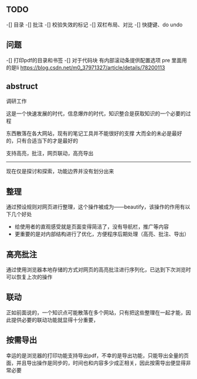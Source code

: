 
## TODO

-[] 目录
-[] 批注
-[] 校验失效的标记
-[] 双栏布局、对比
-[] 快捷键、do undo

## 问题
-[] 打印pdf的目录和书签
-[] 对于代码块 有内部滚动条提供配置选项  pre 里面用的是li https://blog.csdn.net/m0_37971327/article/details/78200113



## abstruct

调研工作

这是一个快速发展的时代，信息爆炸的时代，知识整合是获取知识的一个必要的过程

东西散落在各大网站，现有的笔记工具并不能很好的支撑
大而全的未必是最好的，只有合适当下的才是最好的

支持高亮，批注，网页联动，高亮导出

----------------------------------------------------------------------------

现在仅是探讨和探索，功能边界并没有划分出来

## 整理
通过预设规则对网页进行整理，这个操作被成为——beautify，该操作的作用有以下几个好处
- 给使用者的直观感受就是页面变得简洁了，没有导航栏，推广等内容
- 更重要的是对内部结构进行了优化，方便程序后期处理（高亮、批注、导出）

## 高亮批注
通过使用浏览器本地存储的方式对网页的高亮批注进行序列化，已达到下次浏览时可以恢复上次的操作

## 联动
正如前面说的，一个知识点可能散落在多个网站，只有把这些整理在一起才能，因此提供必要的联动功能就显得十分重要，

## 按需导出

幸运的是浏览器的打印功能支持导出pdf，不幸的是导出功能，只能导出全量的页面，并且导出操作是同步的，时间也和内容多少成正相关，因此按需导出便显得非常必要

